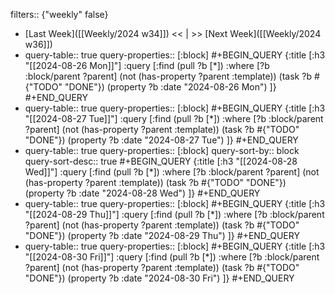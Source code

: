 filters:: {"weekly" false}

- [Last Week]([[Weekly/2024 w34]]) << | >> [Next Week]([[Weekly/2024 w36]])
- query-table:: true
  query-properties:: [:block]
  #+BEGIN_QUERY
  {:title [:h3 "[[2024-08-26 Mon]]"]
  :query [:find (pull ?b [*])
       :where
       [?b :block/parent ?parent]
       (not (has-property ?parent :template))
       (task ?b #{"TODO" "DONE"})
       (property ?b :date "2024-08-26 Mon")
  ]}
  #+END_QUERY
- query-table:: true
  query-properties:: [:block]
  #+BEGIN_QUERY
  {:title [:h3 "[[2024-08-27 Tue]]"]
  :query [:find (pull ?b [*])
       :where
       [?b :block/parent ?parent]
       (not (has-property ?parent :template))
       (task ?b #{"TODO" "DONE"})
       (property ?b :date "2024-08-27 Tue")
  ]}
  #+END_QUERY
- query-table:: true
  query-properties:: [:block]
  query-sort-by:: block
  query-sort-desc:: true
  #+BEGIN_QUERY
  {:title [:h3 "[[2024-08-28 Wed]]"]
  :query [:find (pull ?b [*])
       :where
       [?b :block/parent ?parent]
       (not (has-property ?parent :template))
       (task ?b #{"TODO" "DONE"})
       (property ?b :date "2024-08-28 Wed")
  ]}
  #+END_QUERY
- query-table:: true
  query-properties:: [:block]
  #+BEGIN_QUERY
  {:title [:h3 "[[2024-08-29 Thu]]"]
  :query [:find (pull ?b [*])
       :where
       [?b :block/parent ?parent]
       (not (has-property ?parent :template))
       (task ?b #{"TODO" "DONE"})
       (property ?b :date "2024-08-29 Thu")
  ]}
  #+END_QUERY
- query-table:: true
  query-properties:: [:block]
  #+BEGIN_QUERY
  {:title [:h3 "[[2024-08-30 Fri]]"]
  :query [:find (pull ?b [*])
       :where
       [?b :block/parent ?parent]
       (not (has-property ?parent :template))
       (task ?b #{"TODO" "DONE"})
       (property ?b :date "2024-08-30 Fri")
  ]}
  #+END_QUERY